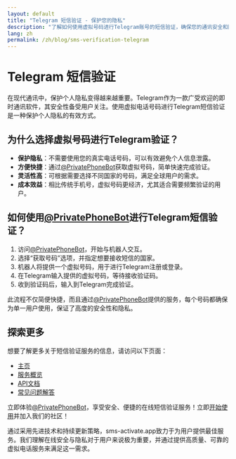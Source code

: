 ```yaml
---
layout: default
title: "Telegram 短信验证 - 保护您的隐私"
description: "了解如何使用虚拟号码进行Telegram账号的短信验证，确保您的通讯安全和隐私。"
lang: zh
permalink: /zh/blog/sms-verification-telegram
---
```


# Telegram 短信验证

在现代通讯中，保护个人隐私变得越来越重要。Telegram作为一款广受欢迎的即时通讯软件，其安全性备受用户关注。使用虚拟电话号码进行Telegram短信验证是一种保护个人隐私的有效方式。

## 为什么选择虚拟号码进行Telegram验证？

- **保护隐私**：不需要使用您的真实电话号码，可以有效避免个人信息泄露。
- **方便快捷**：通过[@PrivatePhoneBot](https://t.me/PrivatePhoneBot)获取虚拟号码，简单快速完成验证。
- **灵活性高**：可根据需要选择不同国家的号码，满足全球用户的需求。
- **成本效益**：相比传统手机号，虚拟号码更经济，尤其适合需要频繁验证的用户。

## 如何使用[@PrivatePhoneBot](https://t.me/PrivatePhoneBot)进行Telegram短信验证？

1. 访问[@PrivatePhoneBot](https://t.me/PrivatePhoneBot)，开始与机器人交互。
2. 选择“获取号码”选项，并指定想要接收短信的国家。
3. 机器人将提供一个虚拟号码，用于进行Telegram注册或登录。
4. 在Telegram输入提供的虚拟号码，等待接收验证码。
5. 收到验证码后，输入到Telegram完成验证。

此流程不仅简便快捷，而且通过[@PrivatePhoneBot](https://t.me/PrivatePhoneBot)提供的服务，每个号码都确保为单一用户使用，保证了高度的安全性和隐私。

## 探索更多

想要了解更多关于短信验证服务的信息，请访问以下页面：

- [主页](/zh/)
- [服务概览](/zh/services)
- [API文档](/zh/api-documentation)
- [常见问题解答](/zh/faq)

立即体验[@PrivatePhoneBot](https://t.me/PrivatePhoneBot)，享受安全、便捷的在线短信验证服务！立即[开始使用](/zh/get-started)并加入我们的社区！

通过采用先进技术和持续更新策略，sms-activate.app致力于为用户提供最佳服务。我们理解在线安全与隐私对于用户来说极为重要，并通过提供高质量、可靠的虚拟电话服务来满足这一需求。